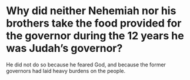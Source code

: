 # Why did neither Nehemiah nor his brothers take the food provided for the governor during the 12 years he was Judah’s governor?

He did not do so because he feared God, and because the former governors had laid heavy burdens on the people.
